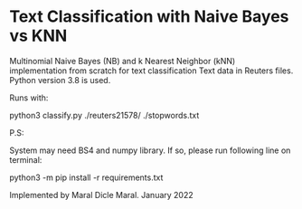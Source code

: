 # Text Classification with Naive Bayes vs KNN
Multinomial Naive Bayes (NB) and k Nearest Neighbor (kNN) implementation from scratch for text classification
Text data in Reuters files. Python version 3.8 is used. 

Runs with: 

python3 classify.py ./reuters21578/ ./stopwords.txt 



P.S:

System may need BS4 and numpy library. If so, please run following line on terminal:

python3 -m pip install -r requirements.txt



Implemented by Maral Dicle Maral. January 2022
